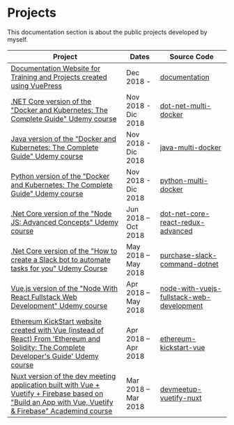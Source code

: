 # Projects

This documentation section is about the public projects developed by myself.

| Project                                                                                                                                         | Dates               | Source Code                                                                                         |
| ----------------------------------------------------------------------------------------------------------------------------------------------- | ------------------- | --------------------------------------------------------------------------------------------------- |
| [Documentation Website for Training and Projects created using VuePress](documentation.md)                                                                                                               | Dec 2018 -          | [documentation](https://github.com/peelmicro/documentation)                                         |
| [.NET Core version of the "Docker and Kubernetes: The Complete Guide" Udemy course](dot-net-multi-docker.md) | Nov 2018 - Dic 2018 | [dot-net-multi-docker](https://github.com/peelmicro/dot-net-multi-docker) |
| [Java version of the "Docker and Kubernetes: The Complete Guide" Udemy course](java-multi-docker.md)        | Nov 2018 - Dic 2018 | [java-multi-docker](https://github.com/peelmicro/java-multi-docker)                                 |
| [Python version of the "Docker and Kubernetes: The Complete Guide" Udemy course](python-multi-docker.md)     | Nov 2018 - Dic 2018 | [python-multi-docker](https://github.com/peelmicro/python-multi-docker)                             |
| [.Net Core version of the "Node JS: Advanced Concepts" Udemy course](dot-net-core-react-redux-advanced.md)                                         | Jun 2018 – Oct 2018 | [dot-net-core-react-redux-advanced](https://github.com/peelmicro/dot-net-core-react-redux-advanced) |
| [.Net Core version of the "How to create a Slack bot to automate tasks for you" Udemy Course](purchase-slack-command-dotnet.md)                                             | May 2018 – May 2018 | [purchase-slack-command-dotnet](https://github.com/peelmicro/purchase-slack-command-dotnet)         |
| [Vue.js version of the "Node With React Fullstack Web Development" Udemy course](node-with-vuejs-fullstack-web-development.md)                                             | Apr 2018 – May 2018 | [node-with-vuejs-fullstack-web-development](https://github.com/peelmicro/node-with-vuejs-fullstack-web-development)         |
| [Ethereum KickStart website created with Vue (instead of React) From 'Ethereum and Solidity: The Complete Developer's Guide' Udemy course](ethereum-kickstart-vue.md)                                             | Apr 2018 – Apr 2018 | [ethereum-kickstart-vue](https://github.com/peelmicro/ethereum-kickstart-vue)         |
| [Nuxt version of the dev meeting application built with Vue + Vuetify + Firebase based on "Build an App with Vue, Vuetify & Firebase" Academind course](devmeetup-vuetify-nuxt.md)                                             | Mar 2018 – Mar 2018 | [devmeetup-vuetify-nuxt](https://github.com/peelmicro/devmeetup-vuetify-nuxt)         |